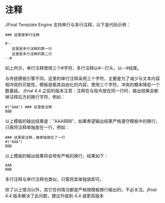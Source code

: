 # 注释

JFinal Template Engine 支持单行与多行注释，以下是代码示例：

```
### 这里是单行注释

#--
   这里是多行注释的第一行
   这里是多行注释的第二行
--#
```

如上所示，单行注释使用三个#字符，多行注释以#--打头，以--#结尾。

与传统模板引擎不同，这里的单行注释采用三个字符，主要是为了减少与文本内容相冲突的可能性，模板是极其自由化的内容，使用三个字符，冲突的概率降低一个数量级。
jfinal 4.4 之前的版本注意：注释在与指令放在同一行时，输出结果会删掉注释后方的换行字符，例如：

```
#("AAA") ### 这里是注释
BBB
```

以上模板的输出结果是："AAABBB"，如果希望输出结果严格遵守模板中的换行，只需将注释单独放在一行，例如：

```
### 这里是注释，被单独放在了一行
#("AAA")
BBB
```

以上模板的输出结果将会带有严格的换行，结果如下：

```
AAA
BBB
```

多行注释与单行注释也类似，只需将其单独放即可。

除了以上情况以外，其它任何情况都是严格按模板换行输出的，不必关注。jfinal 4.4 版本解决了此问题，建议升级到 4.4 或更高版本
